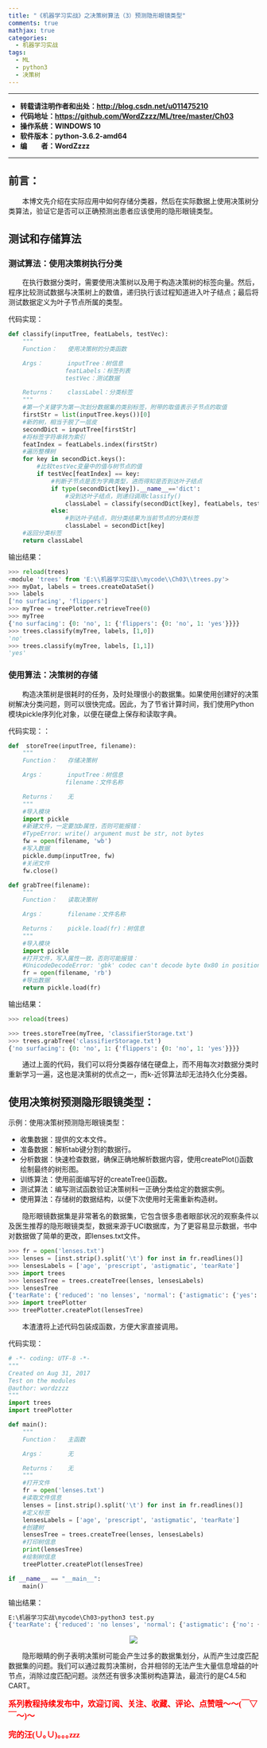 ```yaml
---
title: "《机器学习实战》之决策树算法（3）预测隐形眼镜类型"
comments: true
mathjax: true
categories:
  - 机器学习实战
tags:
  - ML
  - python3
  - 决策树
---
```


----------

- **转载请注明作者和出处：http://blog.csdn.net/u011475210**
- **代码地址：https://github.com/WordZzzz/ML/tree/master/Ch03**
- **操作系统：WINDOWS 10**
- **软件版本：python-3.6.2-amd64**
- **编&emsp;&emsp;者：WordZzzz**

----------

## 前言：

&emsp;&emsp;本博文先介绍在实际应用中如何存储分类器，然后在实际数据上使用决策树分类算法，验证它是否可以正确预测出患者应该使用的隐形眼镜类型。

## 测试和存储算法

### 测试算法：使用决策树执行分类

&emsp;&emsp;在执行数据分类时，需要使用决策树以及用于构造决策树的标签向量。然后，程序比较测试数据与决策树上的数值，递归执行该过程知道进入叶子结点；最后将测试数据定义为叶子节点所属的类型。

代码实现：

```python
def classify(inputTree, featLabels, testVec):
	"""
	Function：	使用决策树的分类函数

	Args：		inputTree：树信息
				featLabels：标签列表
				testVec：测试数据

	Returns：	classLabel：分类标签
	"""	
	#第一个关键字为第一次划分数据集的类别标签，附带的取值表示子节点的取值
	firstStr = list(inputTree.keys())[0]
	#新的树，相当于脱了一层皮
	secondDict = inputTree[firstStr]
	#将标签字符串转为索引
	featIndex = featLabels.index(firstStr)
	#遍历整棵树
	for key in secondDict.keys():
		#比较testVec变量中的值与树节点的值
		if testVec[featIndex] == key:
			#判断子节点是否为字典类型，进而得知是否到达叶子结点
			if type(secondDict[key]).__name__=='dict':
				#没到达叶子结点，则递归调用classify()
				classLabel = classify(secondDict[key], featLabels, testVec)
			else:
				#到达叶子结点，则分类结果为当前节点的分类标签
				classLabel = secondDict[key]
	#返回分类标签
	return classLabel
```

输出结果：

```python
>>> reload(trees)
<module 'trees' from 'E:\\机器学习实战\\mycode\\Ch03\\trees.py'>
>>> myDat, labels = trees.createDataSet()
>>> labels
['no surfacing', 'flippers']
>>> myTree = treePlotter.retrieveTree(0)
>>> myTree
{'no surfacing': {0: 'no', 1: {'flippers': {0: 'no', 1: 'yes'}}}}
>>> trees.classify(myTree, labels, [1,0])
'no'
>>> trees.classify(myTree, labels, [1,1])
'yes'
```

### 使用算法：决策树的存储

&emsp;&emsp;构造决策树是很耗时的任务，及时处理很小的数据集。如果使用创建好的决策树解决分类问题，则可以很快完成。因此，为了节省计算时间，我们使用Python模块pickle序列化对象，以便在硬盘上保存和读取字典。

代码实现：：

```python
def  storeTree(inputTree, filename):
	"""
	Function：	存储决策树

	Args：		inputTree：树信息
				filename：文件名称

	Returns：	无
	"""	
	#导入模块
	import pickle
	#新建文件，一定要加b属性，否则可能报错：
	#TypeError: write() argument must be str, not bytes
	fw = open(filename, 'wb')
	#写入数据
	pickle.dump(inputTree, fw)
	#关闭文件
	fw.close()

def grabTree(filename):
	"""
	Function：	读取决策树

	Args：		filename：文件名称

	Returns：	pickle.load(fr)：树信息
	"""	
	#导入模块
	import pickle
	#打开文件，写入属性一致，否则可能报错：
	#UnicodeDecodeError: 'gbk' codec can't decode byte 0x80 in position 0: illegal multibyte sequence
	fr = open(filename, 'rb')
	#导出数据
	return pickle.load(fr)

```

输出结果：

```python
>>> reload(trees)

>>> trees.storeTree(myTree, 'classifierStorage.txt')
>>> trees.grabTree('classifierStorage.txt')
{'no surfacing': {0: 'no', 1: {'flippers': {0: 'no', 1: 'yes'}}}}
```

&emsp;&emsp;通过上面的代码，我们可以将分类器存储在硬盘上，而不用每次对数据分类时重新学习一遍，这也是决策树的优点之一，而k-近邻算法却无法持久化分类器。

## 使用决策树预测隐形眼镜类型：

示例：使用决策树预测隐形眼镜类型：

- 收集数据：提供的文本文件。
- 准备数据：解析tab键分割的数据行。
- 分析数据：快速检查数据，确保正确地解析数据内容，使用createPlot()函数绘制最终的树形图。
- 训练算法：使用前面编写好的createTree()函数。
- 测试算法：编写测试函数验证决策树科一正确分类给定的数据实例。
- 使用算法：存储树的数据结构，以便下次使用时无需重新构造树。

&emsp;&emsp;隐形眼镜数据集是非常著名的数据集，它包含很多患者眼部状况的观察条件以及医生推荐的隐形眼镜类型，数据来源于UCI数据库，为了更容易显示数据，书中对数据做了简单的更改，即lenses.txt文件。

```python
>>> fr = open('lenses.txt')
>>> lenses = [inst.strip().split('\t') for inst in fr.readlines()]
>>> lensesLabels = ['age', 'prescript', 'astigmatic', 'tearRate']
>>> import trees
>>> lensesTree = trees.createTree(lenses, lensesLabels)
>>> lensesTree
{'tearRate': {'reduced': 'no lenses', 'normal': {'astigmatic': {'yes': {'prescript': {'myope': 'hard', 'hyper': {'age': {'pre': 'no lenses', 'young': 'hard', 'presbyopic': 'no lenses'}}}}, 'no': {'age': {'pre': 'soft', 'young': 'soft', 'presbyopic': {'prescript': {'myope': 'no lenses', 'hyper': 'soft'}}}}}}}}
>>> import treePlotter
>>> treePlotter.createPlot(lensesTree)
```

&emsp;&emsp;本渣渣将上述代码包装成函数，方便大家直接调用。

代码实现：

```python
# -*- coding: UTF-8 -*-
"""
Created on Aug 31, 2017
Test on the modules
@author: wordzzzz
"""
import trees
import treePlotter

def main():
	"""
	Function：	主函数

	Args：		无

	Returns：	无
	"""
	#打开文件
	fr = open('lenses.txt')
	#读取文件信息
	lenses = [inst.strip().split('\t') for inst in fr.readlines()]
	#定义标签
	lensesLabels = ['age', 'prescript', 'astigmatic', 'tearRate']
	#创建树
	lensesTree = trees.createTree(lenses, lensesLabels)
	#打印树信息
	print(lensesTree)
	#绘制树信息
	treePlotter.createPlot(lensesTree)

if __name__ == "__main__":
	main()
```

输出结果：

```python
E:\机器学习实战\mycode\Ch03>python3 test.py
{'tearRate': {'reduced': 'no lenses', 'normal': {'astigmatic': {'no': {'age': {'presbyopic': {'prescript': {'myope': 'no lenses', 'hyper': 'soft'}}, 'young': 'soft', 'pre': 'soft'}}, 'yes': {'prescript': {'myope': 'hard', 'hyper': {'age': {'presbyopic': 'no lenses', 'young': 'hard', 'pre': 'no lenses'}}}}}}}}
```

<p></p>
<div align=center><img src="http://img.blog.csdn.net/20170903220008361?watermark/2/text/aHR0cDovL2Jsb2cuY3Nkbi5uZXQvdTAxMTQ3NTIxMA==/font/5a6L5L2T/fontsize/400/fill/I0JBQkFCMA==/dissolve/70/gravity/SouthEast"/></div>
<p></p>

&emsp;&emsp;隐形眼睛的例子表明决策树可能会产生过多的数据集划分，从而产生过度匹配数据集的问题。我们可以通过裁剪决策树，合并相邻的无法产生大量信息增益的叶节点，消除过度匹配问题。淡然还有很多决策树构造算法，最流行的是C4.5和CART。

**<font color="red" size=3 face="仿宋">系列教程持续发布中，欢迎订阅、关注、收藏、评论、点赞哦～～(￣▽￣～)～</font>**

**<font color="red" size=3 face="仿宋">完的汪(∪｡∪)｡｡｡zzz</font>**